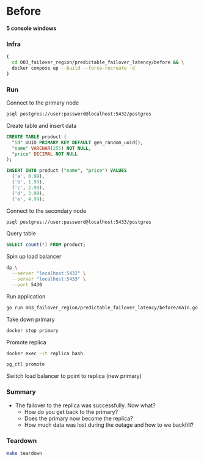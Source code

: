 # Before

**5 console windows**

### Infra

``` sh
(
  cd 003_failover_region/predictable_failover_latency/before && \
  docker compose up --build --force-recreate -d
)
```

### Run

Connect to the primary node

``` sh
psql postgres://user:password@localhost:5432/postgres 
```

Create table and insert data

``` sql
CREATE TABLE product (
  "id" UUID PRIMARY KEY DEFAULT gen_random_uuid(),
  "name" VARCHAR(255) NOT NULL,
  "price" DECIMAL NOT NULL
);

INSERT INTO product ("name", "price") VALUES
  ('a', 0.99),
  ('b', 1.99),
  ('c', 2.99),
  ('d', 3.99),
  ('e', 4.99);
```

Connect to the secondary node

``` sh
psql postgres://user:password@localhost:5433/postgres 
```

Query table

``` sql
SELECT count(*) FROM product;
```

Spin up load balancer

``` sh
dp \
  --server "localhost:5432" \
  --server "localhost:5433" \
  --port 5430
```

Run application

``` sh
go run 003_failover_region/predictable_failover_latency/before/main.go
```

Take down primary

``` sh
docker stop primary
```

Promote replica

``` sh
docker exec -it replica bash

pg_ctl promote
```

Switch load balancer to point to replica (new primary)

### Summary

* The failover to the replica was successfully. Now what?
  * How do you get back to the primary?
  * Does the primary now become the replica?
  * How much data was lost during the outage and how to we backfill?

### Teardown

``` sh
make teardown
```
